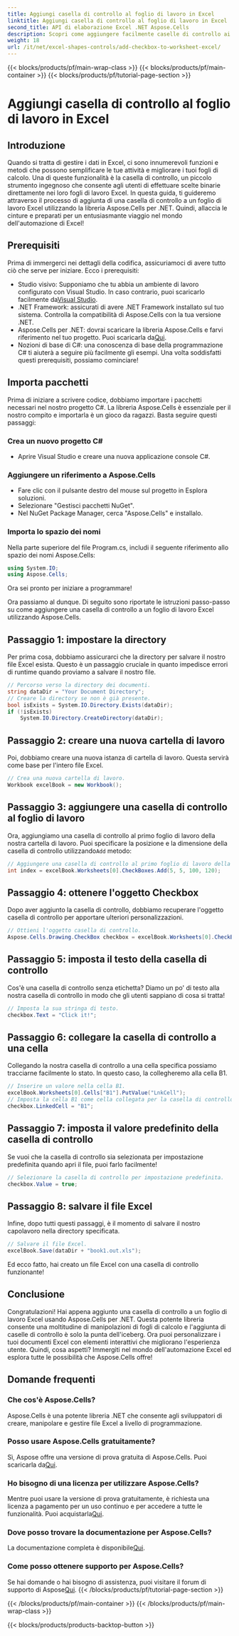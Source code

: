 ```yaml
---
title: Aggiungi casella di controllo al foglio di lavoro in Excel
linktitle: Aggiungi casella di controllo al foglio di lavoro in Excel
second_title: API di elaborazione Excel .NET Aspose.Cells
description: Scopri come aggiungere facilmente caselle di controllo ai fogli di lavoro Excel utilizzando Aspose.Cells per .NET con il nostro tutorial dettagliato, completo di esempi di codice e spiegazioni.
weight: 18
url: /it/net/excel-shapes-controls/add-checkbox-to-worksheet-excel/
---
```


{{< blocks/products/pf/main-wrap-class >}}
{{< blocks/products/pf/main-container >}}
{{< blocks/products/pf/tutorial-page-section >}}

# Aggiungi casella di controllo al foglio di lavoro in Excel

## Introduzione
Quando si tratta di gestire i dati in Excel, ci sono innumerevoli funzioni e metodi che possono semplificare le tue attività e migliorare i tuoi fogli di calcolo. Una di queste funzionalità è la casella di controllo, un piccolo strumento ingegnoso che consente agli utenti di effettuare scelte binarie direttamente nei loro fogli di lavoro Excel. In questa guida, ti guideremo attraverso il processo di aggiunta di una casella di controllo a un foglio di lavoro Excel utilizzando la libreria Aspose.Cells per .NET. Quindi, allaccia le cinture e preparati per un entusiasmante viaggio nel mondo dell'automazione di Excel!
## Prerequisiti
Prima di immergerci nei dettagli della codifica, assicuriamoci di avere tutto ciò che serve per iniziare. Ecco i prerequisiti:
- Studio visivo: Supponiamo che tu abbia un ambiente di lavoro configurato con Visual Studio. In caso contrario, puoi scaricarlo facilmente da[Visual Studio](https://visualstudio.microsoft.com/vs/).
- .NET Framework: assicurati di avere .NET Framework installato sul tuo sistema. Controlla la compatibilità di Aspose.Cells con la tua versione .NET.
-  Aspose.Cells per .NET: dovrai scaricare la libreria Aspose.Cells e farvi riferimento nel tuo progetto. Puoi scaricarla da[Qui](https://releases.aspose.com/cells/net/).
- Nozioni di base di C#: una conoscenza di base della programmazione C# ti aiuterà a seguire più facilmente gli esempi.
Una volta soddisfatti questi prerequisiti, possiamo cominciare!
## Importa pacchetti
Prima di iniziare a scrivere codice, dobbiamo importare i pacchetti necessari nel nostro progetto C#. La libreria Aspose.Cells è essenziale per il nostro compito e importarla è un gioco da ragazzi. Basta seguire questi passaggi:
### Crea un nuovo progetto C#
- Aprire Visual Studio e creare una nuova applicazione console C#.
### Aggiungere un riferimento a Aspose.Cells
- Fare clic con il pulsante destro del mouse sul progetto in Esplora soluzioni.
- Selezionare "Gestisci pacchetti NuGet".
- Nel NuGet Package Manager, cerca "Aspose.Cells" e installalo.
### Importa lo spazio dei nomi
Nella parte superiore del file Program.cs, includi il seguente riferimento allo spazio dei nomi Aspose.Cells:
```csharp
using System.IO;
using Aspose.Cells;
```
Ora sei pronto per iniziare a programmare!

Ora passiamo al dunque. Di seguito sono riportate le istruzioni passo-passo su come aggiungere una casella di controllo a un foglio di lavoro Excel utilizzando Aspose.Cells.
## Passaggio 1: impostare la directory
Per prima cosa, dobbiamo assicurarci che la directory per salvare il nostro file Excel esista. Questo è un passaggio cruciale in quanto impedisce errori di runtime quando proviamo a salvare il nostro file.
```csharp
// Percorso verso la directory dei documenti.
string dataDir = "Your Document Directory";
// Creare la directory se non è già presente.
bool isExists = System.IO.Directory.Exists(dataDir);
if (!isExists)
    System.IO.Directory.CreateDirectory(dataDir);
```
## Passaggio 2: creare una nuova cartella di lavoro
Poi, dobbiamo creare una nuova istanza di cartella di lavoro. Questa servirà come base per l'intero file Excel.
```csharp
// Crea una nuova cartella di lavoro.
Workbook excelBook = new Workbook();
```
## Passaggio 3: aggiungere una casella di controllo al foglio di lavoro
 Ora, aggiungiamo una casella di controllo al primo foglio di lavoro della nostra cartella di lavoro. Puoi specificare la posizione e la dimensione della casella di controllo utilizzando`Add` metodo:
```csharp
// Aggiungere una casella di controllo al primo foglio di lavoro della cartella di lavoro.
int index = excelBook.Worksheets[0].CheckBoxes.Add(5, 5, 100, 120);
```
## Passaggio 4: ottenere l'oggetto Checkbox
Dopo aver aggiunto la casella di controllo, dobbiamo recuperare l'oggetto casella di controllo per apportare ulteriori personalizzazioni.
```csharp
// Ottieni l'oggetto casella di controllo.
Aspose.Cells.Drawing.CheckBox checkbox = excelBook.Worksheets[0].CheckBoxes[index];
```
## Passaggio 5: imposta il testo della casella di controllo
Cos'è una casella di controllo senza etichetta? Diamo un po' di testo alla nostra casella di controllo in modo che gli utenti sappiano di cosa si tratta!
```csharp
// Imposta la sua stringa di testo.
checkbox.Text = "Click it!";
```
## Passaggio 6: collegare la casella di controllo a una cella
Collegando la nostra casella di controllo a una cella specifica possiamo tracciarne facilmente lo stato. In questo caso, la collegheremo alla cella B1.
```csharp
// Inserire un valore nella cella B1.
excelBook.Worksheets[0].Cells["B1"].PutValue("LnkCell");
// Imposta la cella B1 come cella collegata per la casella di controllo.
checkbox.LinkedCell = "B1";
```
## Passaggio 7: imposta il valore predefinito della casella di controllo
Se vuoi che la casella di controllo sia selezionata per impostazione predefinita quando apri il file, puoi farlo facilmente!
```csharp
// Selezionare la casella di controllo per impostazione predefinita.
checkbox.Value = true;
```
## Passaggio 8: salvare il file Excel
Infine, dopo tutti questi passaggi, è il momento di salvare il nostro capolavoro nella directory specificata. 
```csharp
// Salvare il file Excel.
excelBook.Save(dataDir + "book1.out.xls");
```
Ed ecco fatto, hai creato un file Excel con una casella di controllo funzionante!
## Conclusione
Congratulazioni! Hai appena aggiunto una casella di controllo a un foglio di lavoro Excel usando Aspose.Cells per .NET. Questa potente libreria consente una moltitudine di manipolazioni di fogli di calcolo e l'aggiunta di caselle di controllo è solo la punta dell'iceberg. Ora puoi personalizzare i tuoi documenti Excel con elementi interattivi che migliorano l'esperienza utente. Quindi, cosa aspetti? Immergiti nel mondo dell'automazione Excel ed esplora tutte le possibilità che Aspose.Cells offre!
## Domande frequenti
### Che cos'è Aspose.Cells?
Aspose.Cells è una potente libreria .NET che consente agli sviluppatori di creare, manipolare e gestire file Excel a livello di programmazione.
### Posso usare Aspose.Cells gratuitamente?
 Sì, Aspose offre una versione di prova gratuita di Aspose.Cells. Puoi scaricarla da[Qui](https://releases.aspose.com/).
### Ho bisogno di una licenza per utilizzare Aspose.Cells?
 Mentre puoi usare la versione di prova gratuitamente, è richiesta una licenza a pagamento per un uso continuo e per accedere a tutte le funzionalità. Puoi acquistarla[Qui](https://purchase.aspose.com/buy).
### Dove posso trovare la documentazione per Aspose.Cells?
 La documentazione completa è disponibile[Qui](https://reference.aspose.com/cells/net/).
### Come posso ottenere supporto per Aspose.Cells?
 Se hai domande o hai bisogno di assistenza, puoi visitare il forum di supporto di Aspose[Qui](https://forum.aspose.com/c/cells/9).
{{< /blocks/products/pf/tutorial-page-section >}}

{{< /blocks/products/pf/main-container >}}
{{< /blocks/products/pf/main-wrap-class >}}

{{< blocks/products/products-backtop-button >}}

